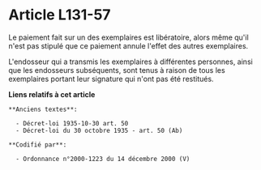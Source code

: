 # Article L131-57

Le paiement fait sur un des exemplaires est libératoire, alors même qu'il n'est pas stipulé que ce paiement annule l'effet
des autres exemplaires.

L'endosseur qui a transmis les exemplaires à différentes personnes, ainsi que les endosseurs subséquents, sont tenus à raison
de tous les exemplaires portant leur signature qui n'ont pas été restitués.

**Liens relatifs à cet article**

	**Anciens textes**:

	  - Décret-loi 1935-10-30 art. 50
	  - Décret-loi du 30 octobre 1935 - art. 50 (Ab)

	**Codifié par**:

	  - Ordonnance n°2000-1223 du 14 décembre 2000 (V)
